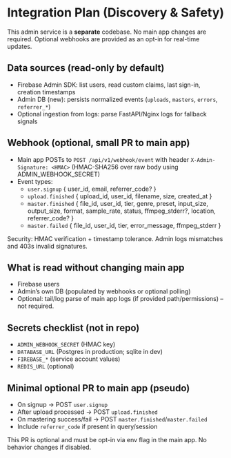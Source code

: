 # Integration Plan (Discovery & Safety)

This admin service is a **separate** codebase. No main app changes are required. Optional webhooks are provided as an opt-in for real-time updates.

## Data sources (read-only by default)
- Firebase Admin SDK: list users, read custom claims, last sign-in, creation timestamps
- Admin DB (new): persists normalized events (`uploads`, `masters`, `errors`, `referrer_*`)
- Optional ingestion from logs: parse FastAPI/Nginx logs for fallback signals

## Webhook (optional, small PR to main app)
- Main app POSTs to `POST /api/v1/webhook/event` with header `X-Admin-Signature: <HMAC>` (HMAC-SHA256 over raw body using ADMIN_WEBHOOK_SECRET)
- Event types:
  - `user.signup` { user_id, email, referrer_code? }
  - `upload.finished` { upload_id, user_id, filename, size, created_at }
  - `master.finished` { file_id, user_id, tier, genre, preset, input_size, output_size, format, sample_rate, status, ffmpeg_stderr?, location, referrer_code? }
  - `master.failed` { file_id, user_id, tier, error_message, ffmpeg_stderr }

Security: HMAC verification + timestamp tolerance. Admin logs mismatches and 403s invalid signatures.

## What is read without changing main app
- Firebase users
- Admin’s own DB (populated by webhooks or optional polling)
- Optional: tail/log parse of main app logs (if provided path/permissions) – not required.

## Secrets checklist (not in repo)
- `ADMIN_WEBHOOK_SECRET` (HMAC key)
- `DATABASE_URL` (Postgres in production; sqlite in dev)
- `FIREBASE_*` (service account values)
- `REDIS_URL` (optional)

## Minimal optional PR to main app (pseudo)
- On signup → POST `user.signup`
- After upload processed → POST `upload.finished`
- On mastering success/fail → POST `master.finished`/`master.failed`
- Include `referrer_code` if present in query/session

This PR is optional and must be opt-in via env flag in the main app. No behavior changes if disabled.
